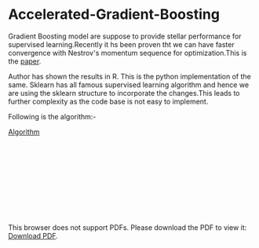 # Accelerated-Gradient-Boosting

Gradient Boosting model are suppose to provide stellar performance for supervised learning.Recently it hs been proven tht we can have faster convergence with Nestrov's momentum sequence for optimization.This is the [paper](https://arxiv.org/abs/1803.02042).

Author has shown the results in R. This is the python implementation of the same. Sklearn has all famous supervised learning algorithm and hence we are using the sklearn structure to incorporate the changes.This leads to further complexity as the code base is not easy to implement. 

Following is the algorithm:-


[Algorithm](https://github.com/avinashbarnwal/Accelerated-Gradient-Boosting/blob/master/document/boosting-algorithm.pdf)

<object data="https://github.com/avinashbarnwal/Accelerated-Gradient-Boosting/blob/master/document/boosting-algorithm.pdf" type="application/pdf" width="700px" height="700px">
    <embed src="https://github.com/avinashbarnwal/Accelerated-Gradient-Boosting/blob/master/document/boosting-algorithm.pdf">
        <p>This browser does not support PDFs. Please download the PDF to view it: <a href="https://github.com/avinashbarnwal/Accelerated-Gradient-Boosting/blob/master/document/boosting-algorithm.pdf">Download PDF</a>.</p>
    </embed>
</object>

